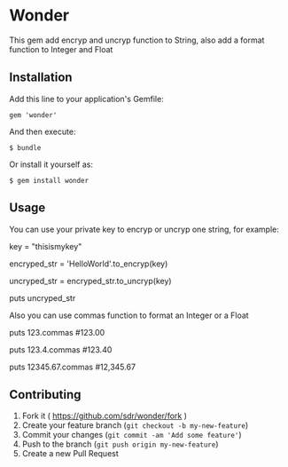 # Wonder

This gem add encryp and uncryp function to String, also add a format
function to Integer and Float

## Installation

Add this line to your application's Gemfile:

    gem 'wonder'

And then execute:

    $ bundle

Or install it yourself as:

    $ gem install wonder

## Usage

You can use your private key to encryp or uncryp one string, for example:

key = "thisismykey"

encryped_str = 'HelloWorld'.to_encryp(key)

uncryped_str = encryped_str.to_uncryp(key)

puts uncryped_str

Also you can use commas function to format an Integer or a Float

puts 123.commas        #123.00

puts 123.4.commas      #123.40

puts 12345.67.commas   #12,345.67


## Contributing

1. Fork it ( https://github.com/sdr/wonder/fork )
2. Create your feature branch (`git checkout -b my-new-feature`)
3. Commit your changes (`git commit -am 'Add some feature'`)
4. Push to the branch (`git push origin my-new-feature`)
5. Create a new Pull Request
